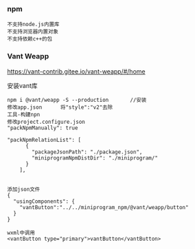 ### npm

```
不支持node.js内置库
不支持浏览器内置对象
不支持依赖c++的包
```

### Vant Weapp

https://vant-contrib.gitee.io/vant-weapp/#/home

安装vant库

```
npm i @vant/weapp -S --production		//安装
修改app.json		将"style":"v2"去除
工具-构建npn
修改project.configure.json
"packNpmManually": true

"packNpmRelationList": [
      {
        "packageJsonPath": "./package.json",
        "miniprogramNpmDistDir": "./miniprogram/"
      }
    ],
    
    
添加json文件    
{
  "usingComponents": {
    "vantButton":"../../miniprogram_npm/@vant/weapp/button"
  }
}

wxml中调用
<vantButton type="primary">vantButton</vantButton>
```

